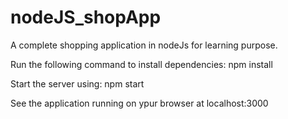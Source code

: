 # nodeJS_shopApp
A complete shopping application in nodeJs for learning purpose.

Run the following command to install dependencies:
npm install

Start the server using: npm start

See the application running on ypur browser at localhost:3000
